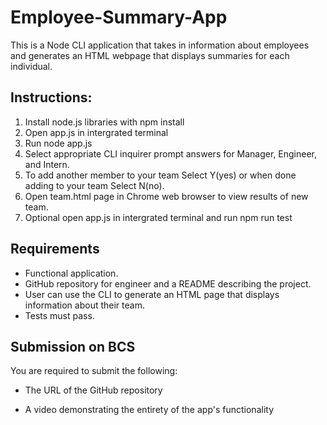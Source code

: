 # Employee-Summary-App

This is a Node CLI application that takes in information about employees and generates an HTML webpage that displays summaries for each individual. 

## Instructions:
1) Install node.js libraries with npm install
2) Open app.js in intergrated terminal
3) Run node app.js
4) Select appropriate CLI inquirer prompt answers for Manager, Engineer, and Intern.
5) To add another member to your team Select Y(yes) or when done adding to your team Select N(no).
6) Open team.html page in Chrome web browser to view results of new team.
7) Optional open app.js in intergrated terminal and run npm run test

## Requirements

* Functional application.
* GitHub repository for engineer and a README describing the project.
* User can use the CLI to generate an HTML page that displays information about their team.
* Tests must pass.


## Submission on BCS

You are required to submit the following:

* The URL of the GitHub repository

* A video demonstrating the entirety of the app's functionality 


